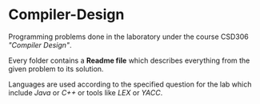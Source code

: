 # Compiler-Design

Programming problems done in the laboratory under the course CSD306 *"Compiler Design"*.

Every folder contains a **Readme file** which describes everything from the given problem to its solution.

Languages are used according to the specified question for the lab which include *Java* or *C++* or tools like *LEX* or *YACC*.
